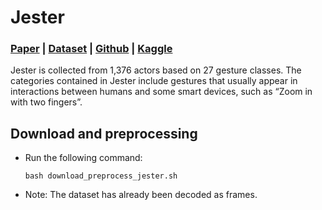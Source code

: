 # Jester

### [Paper](https://openaccess.thecvf.com/content_ICCVW_2019/papers/HANDS/Materzynska_The_Jester_Dataset_A_Large-Scale_Video_Dataset_of_Human_Gestures_ICCVW_2019_paper.pdf) | [Dataset](https://developer.qualcomm.com/software/ai-datasets/jester) | [Github](https://github.com/DoranLyong/20BN-Jester-v1) | [Kaggle](https://www.dropbox.com/s/y71cnqan79z111q/archive.zip?dl=0)


Jester is collected from 1,376 actors based on 27 gesture classes. The categories contained in Jester include gestures that usually appear in interactions between humans and some smart devices, such as “Zoom in with two fingers”.

## Download and preprocessing

- Run the following command: 
    ```
    bash download_preprocess_jester.sh
    ```

- Note: The dataset has already been decoded as frames.